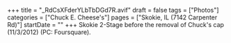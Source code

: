 +++
title = "_RdCsXFderYLbTbDGd7R.avif"
draft = false
tags = ["Photos"]
categories = ["Chuck E. Cheese's"]
pages = ["Skokie, IL (7142 Carpenter Rd)"]
startDate = ""
+++
Skokie 2-Stage before the removal of Chuck's cap (11/3/2012) (PC: Foursquare).
